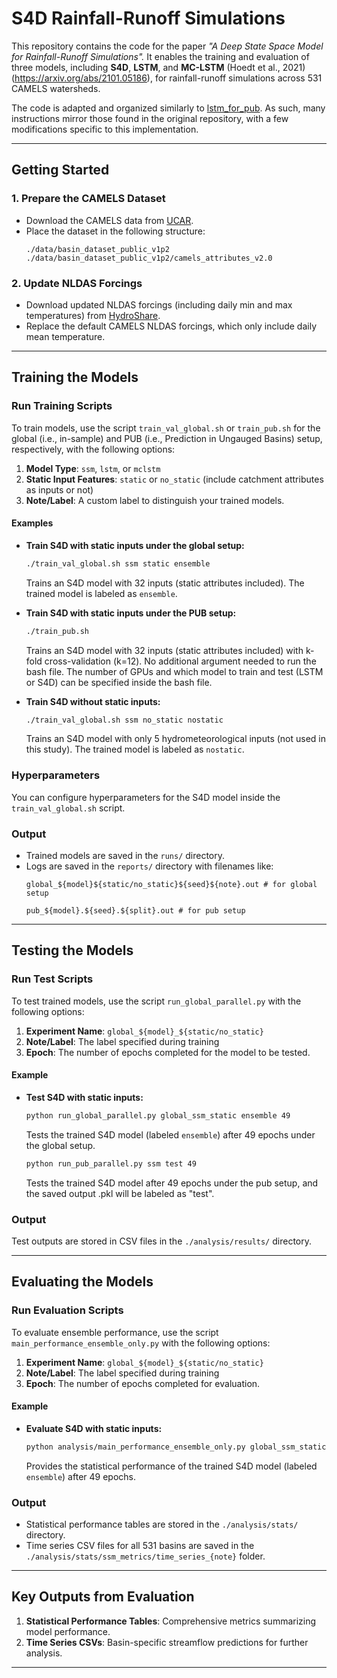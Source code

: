 
# **S4D Rainfall-Runoff Simulations**

This repository contains the code for the paper *"A Deep State Space Model for Rainfall-Runoff Simulations".* It enables the training and evaluation of three models, including **S4D**, **LSTM**, and **MC-LSTM** (Hoedt et al., 2021)(https://arxiv.org/abs/2101.05186), for rainfall-runoff simulations across 531 CAMELS watersheds.

The code is adapted and organized similarly to [lstm_for_pub](https://github.com/kratzert/lstm_for_pub). As such, many instructions mirror those found in the original repository, with a few modifications specific to this implementation.

---

## **Getting Started**

### **1. Prepare the CAMELS Dataset**
- Download the CAMELS data from [UCAR](https://ral.ucar.edu/solutions/products/camels).
- Place the dataset in the following structure:
  ```
  ./data/basin_dataset_public_v1p2
  ./data/basin_dataset_public_v1p2/camels_attributes_v2.0
  ```

### **2. Update NLDAS Forcings**
- Download updated NLDAS forcings (including daily min and max temperatures) from [HydroShare](https://www.hydroshare.org/).
- Replace the default CAMELS NLDAS forcings, which only include daily mean temperature.

---

## **Training the Models**

### **Run Training Scripts**
To train models, use the script `train_val_global.sh` or `train_pub.sh` for the global (i.e., in-sample) and PUB (i.e., Prediction in Ungauged Basins) setup, respectively, with the following options:
1. **Model Type**: `ssm`, `lstm`, or `mclstm`
2. **Static Input Features**: `static` or `no_static` (include catchment attributes as inputs or not)
3. **Note/Label**: A custom label to distinguish your trained models.

#### **Examples**
- **Train S4D with static inputs under the global setup:**
  ```bash
  ./train_val_global.sh ssm static ensemble
  ```
  Trains an S4D model with 32 inputs (static attributes included). The trained model is labeled as `ensemble`.

- **Train S4D with static inputs under the PUB setup:**
  ```bash
  ./train_pub.sh
  ```
  Trains an S4D model with 32 inputs (static attributes included) with k-fold cross-validation (k=12). No additional argument needed to run the bash file. The number of GPUs and which model to train and test (LSTM or S4D) can be specified inside the bash file.
  
- **Train S4D without static inputs:**
  ```bash
  ./train_val_global.sh ssm no_static nostatic
  ```
  Trains an S4D model with only 5 hydrometeorological inputs (not used in this study). The trained model is labeled as `nostatic`.

### **Hyperparameters**
You can configure hyperparameters for the S4D model inside the `train_val_global.sh` script.

### **Output**
- Trained models are saved in the `runs/` directory.
- Logs are saved in the `reports/` directory with filenames like:
  ```
  global_${model}${static/no_static}${seed}${note}.out # for global setup
  ```
  ```
  pub_${model}.${seed}.${split}.out # for pub setup
  ```

---

## **Testing the Models**

### **Run Test Scripts**
To test trained models, use the script `run_global_parallel.py` with the following options:
1. **Experiment Name**: `global_${model}_${static/no_static}`
2. **Note/Label**: The label specified during training
3. **Epoch**: The number of epochs completed for the model to be tested.

#### **Example**
- **Test S4D with static inputs:**
  ```bash
  python run_global_parallel.py global_ssm_static ensemble 49
  ```
  Tests the trained S4D model (labeled `ensemble`) after 49 epochs under the global setup.

  ```bash
  python run_pub_parallel.py ssm test 49
  ```
  Tests the trained S4D model after 49 epochs under the pub setup, and the saved output .pkl will be labeled as "test".

### **Output**
Test outputs are stored in CSV files in the `./analysis/results/` directory.

---

## **Evaluating the Models**

### **Run Evaluation Scripts**
To evaluate ensemble performance, use the script `main_performance_ensemble_only.py` with the following options:
1. **Experiment Name**: `global_${model}_${static/no_static}`
2. **Note/Label**: The label specified during training
3. **Epoch**: The number of epochs completed for evaluation.

#### **Example**
- **Evaluate S4D with static inputs:**
  ```bash
  python analysis/main_performance_ensemble_only.py global_ssm_static ensemble 49
  ```
  Provides the statistical performance of the trained S4D model (labeled `ensemble`) after 49 epochs.

### **Output**
- Statistical performance tables are stored in the `./analysis/stats/` directory.
- Time series CSV files for all 531 basins are saved in the `./analysis/stats/ssm_metrics/time_series_{note}` folder.

---

## **Key Outputs from Evaluation**
1. **Statistical Performance Tables**: Comprehensive metrics summarizing model performance.
2. **Time Series CSVs**: Basin-specific streamflow predictions for further analysis.
   
---

